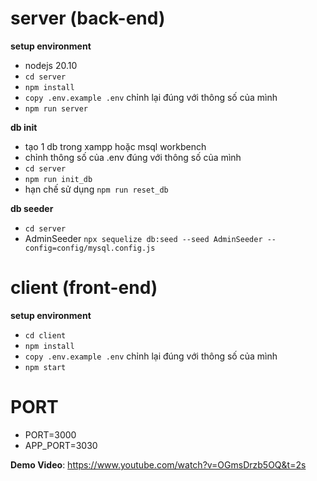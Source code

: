 # server (back-end)
 **setup environment**
- nodejs 20.10 
- `cd server` 
- `npm install`
- `copy .env.example .env` chỉnh lại đúng với thông số của mình
- `npm run server`

 **db init**
- tạo 1 db trong xampp hoặc msql workbench
- chỉnh thông số của .env đúng với thông số của mình
- `cd server` 
- `npm run init_db`
- hạn chế sử dụng `npm run reset_db`

 **db seeder**
- `cd server` 
- AdminSeeder `npx sequelize db:seed --seed AdminSeeder --config=config/mysql.config.js`


# client (front-end)
 **setup environment**
- `cd client` 
- `npm install`
- `copy .env.example .env` chỉnh lại đúng với thông số của mình
- `npm start`


# PORT
- PORT=3000
- APP_PORT=3030

 **Demo Video**: https://www.youtube.com/watch?v=OGmsDrzb5OQ&t=2s
